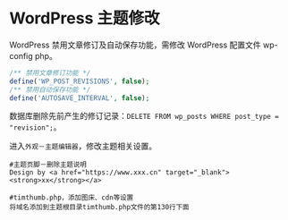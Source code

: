 # WordPress 主题修改

WordPress 禁用文章修订及自动保存功能，需修改 WordPress 配置文件 wp-config php。

```php
/** 禁用文章修订功能 */
define('WP_POST_REVISIONS', false);
/** 禁用自动保存功能 */
define('AUTOSAVE_INTERVAL', false);
```

数据库删除先前产生的修订记录：`DELETE FROM wp_posts WHERE post_type = "revision";`。

进入`外观－主题编辑器`，修改主题相关设置。

```shell
#主题页脚－删除主题说明
Design by <a href="https://www.xxx.cn" target="_blank"><strong>xx</strong></a>

#timthumb.php，添加图床、cdn等设置
将域名添加到主题根目录timthumb.php文件的第130行下面
```
